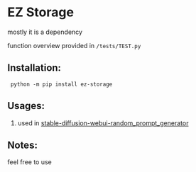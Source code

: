 # EZ Storage

mostly it is a dependency

function overview provided in `/tests/TEST.py`

## Installation:

` python -m pip install ez-storage`
## Usages:

1. used in [stable-diffusion-webui-random_prompt_generator](https://github.com/Lainupcomputer/stable-diffusion-webui-random_prompt_generator)


## Notes:
feel free to use